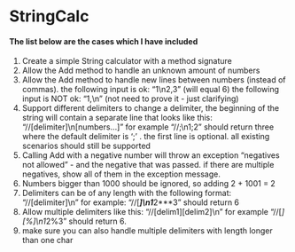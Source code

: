 # StringCalc

#### The list below are the cases which I have included

1.  Create a simple String calculator with a method signature
2.  Allow the Add method to handle an unknown amount of numbers
3.  Allow the Add method to handle new lines between numbers (instead of commas).
    the following input is ok: “1\n2,3” (will equal 6)
    the following input is NOT ok: “1,\n” (not need to prove it - just clarifying)
4.  Support different delimiters
    to change a delimiter, the beginning of the string will contain a separate line that looks like this: “//[delimiter]\n[numbers…]” 
    for example “//;\n1;2” should return three where the default delimiter is ‘;’ .
    the first line is optional. all existing scenarios should still be supported
5.  Calling Add with a negative number will throw an exception “negatives not allowed” - and the negative that was passed. 
    if there are multiple negatives, show all of them in the exception message.
6.  Numbers bigger than 1000 should be ignored, so adding 2 + 1001 = 2
7.  Delimiters can be of any length with the following format: “//[delimiter]\n” for example: “//[***]\n1***2***3” should return 6
8.  Allow multiple delimiters like this: “//[delim1][delim2]\n” for example “//[*][%]\n1*2%3” should return 6.
9.  make sure you can also handle multiple delimiters with length longer than one char



